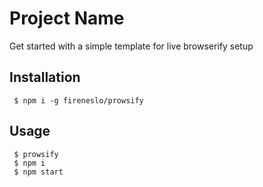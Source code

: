# Project Name

Get started with a simple template for live browserify setup

## Installation
```shell
 $ npm i -g fireneslo/prowsify
```

## Usage
```shell
 $ prowsify
 $ npm i
 $ npm start
```
